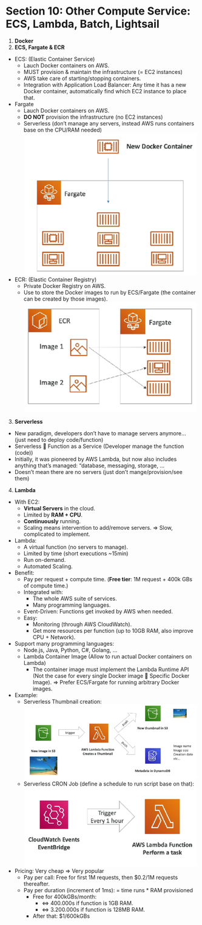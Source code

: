 # Section 10: Other Compute Service: ECS, Lambda, Batch, Lightsail
1. **Docker**
2. **ECS, Fargate & ECR**
  - ECS: (Elastic Container Service)
    - Lauch Docker containers on AWS.
    - MUST provision & maintain the infrastructure (= EC2 instances)
    - AWS take care of starting/stopping containers.
    - Integration with Application Load Balancer: Any time it has a new Docker container, automatically find which EC2 instance to place that.
  - Fargate
    - Lauch Docker containers on AWS.
    - **DO NOT** provision the infrastructure (no EC2 instances)
    - Serverless (don’t manage any servers, instead AWS runs containers base on the CPU/RAM needed)
    ![screenshot](./img/section10_1.png)
  - ECR: (Elastic Container Registry)
    - Private Docker Registry on AWS.
    - Use to store the Docker images to run by ECS/Fargate (the container can be created by those images).
    ![screenshot](./img/section10_2.png)
3. **Serverless**
  -	New paradigm, developers don’t have to manage servers anymore… (just need to deploy code/function)
  - Serverless  Function as a Service (Developer manage the function (code))
  -	Initially, it was pioneered by AWS Lambda, but now also includes anything that’s managed: “database, messaging, storage, …
  -	Doesn’t mean there are no servers (just don’t mange/provision/see them)
4. **Lambda**
  - With EC2:
    - **Virtual Servers** in the cloud.
    - Limited by **RAM + CPU**.
    - **Continuously** running.
    - Scaling means intervention to add/remove servers.
=> Slow, complicated to implement.
  - Lambda:
    - A virtual function (no servers to manage).
	- Limited by time (short executions ~15min)
    - Run on-demand.
    - Automated Scaling.
  - Benefit:
    - Pay per request + compute time. (**Free tier**: 1M request + 400k GBs of compute time.)
    - Integrated with:
      - The whole AWS suite of services.
      - Many programming languages.
    - Event-Driven: Functions get invoked by AWS when needed.
    - Easy:
      - Monitoring (through AWS CloudWatch).
      - Get more resources per function (up to 10GB RAM, also improve CPU + Network).
  - Support many programming languages:
    - Node.js, Java, Python, C#, Golang, …
    - Lambda Container Image (Allow to run actual Docker containers on Lambda)
      - The container image must implement the Lambda Runtime API (Not the case for every single Docker image  Specific Docker Image). => Prefer ECS/Fargate for running arbitrary Docker images.
  - Example:
    - Serverless Thumbnail creation:
    ![screenshot](./img/section10_3.png)
    - Serverless CRON Job (define a schedule to run script base on that):
    ![screenshot](./img/section10_4.png)
  - Pricing: Very cheap => Very popular
    - Pay per call: Free for first 1M requests, then $0.2/1M requests thereafter.
    - Pay per duration (increment of 1ms): = time runs * RAM provisioned 
      - Free for 400kGBs/month: 
        - <=> 400.000s if function is 1GB RAM.
        - <=> 3.200.000s if function is 128MB RAM.
      - After that: $1/600kGBs
